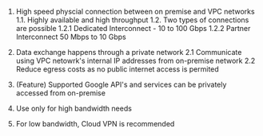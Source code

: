    1. High speed physcial connection between on premise and VPC networks
    1.1. Highly available and high throughput
    1.2. Two types of connections are possible
        1.2.1 Dedicated Interconnect - 10 to 100 Gbps
        1.2.2 Partner Interconnect 50 Mbps to 10 Gbps 
   2. Data exchange happens through a private network
      2.1 Communicate using VPC netowrk's internal IP addresses from on-premise network
      2.2 Reduce egress costs as no public internet access is permited
   3. (Feature) Supported Google API's and services can be privately accessed from on-premise

   4. Use only for high bandwidth needs
   5. For low bandwidth, Cloud VPN is recommended 
